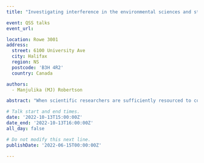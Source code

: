 ```yaml
---
title: "Investigating interference in the environmental sciences and studies in Canada"

event: QSS talks
event_url:

location: Rowe 3001
address:
  street: 6100 University Ave
  city: Halifax
  region: NS
  postcode: 'B3H 4R2'
  country: Canada

authors:
  - Manjulika (MJ) Robertson

abstract: "When scientific researchers are sufficiently resourced to conduct their research and communicate their findings, the knowledge produced can underpin technology and policy outcomes related to the environment and society. However, interference with the research process and knowledge exchange of results has been observed in several countries, particularly for environmental researchers. This study reviews the history of interference in science in Canada and offers a definition of the term interference in science. To understand the prevalence and impacts of interference, researchers in the environmental studies and sciences in Canada were surveyed. The results indicate that these researchers seem overall better able to conduct and communicate their work than in the past decade, however, the high prevalence of ongoing interference remains a cause for concern. Considering the potentially severe consequences of interference for the well-being of researchers, science communication, and democratic governance, I recommend solutions to limit interference and improve knowledge exchange."

# Talk start and end times.
date: '2022-10-13T15:00:00Z'
date_end: '2022-10-13T16:00:00Z'
all_day: false

# Do not modify this next line.
publishDate: '2022-06-15T00:00:00Z'

---
```

